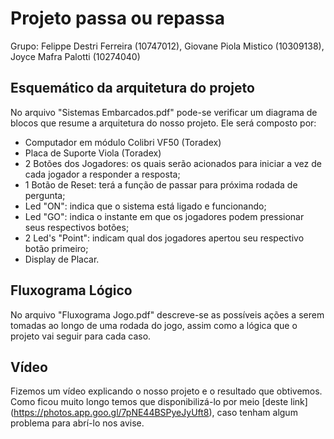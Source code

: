 # Projeto passa ou repassa
Grupo: Felippe Destri Ferreira (10747012),
       Giovane Piola Mistico (10309138), 
       Joyce Mafra Palotti (10274040)

## Esquemático da arquitetura do projeto

No arquivo "Sistemas Embarcados.pdf" pode-se verificar um diagrama de blocos que resume a arquitetura do nosso projeto. Ele será composto por:
- Computador em módulo Colibri VF50 (Toradex)
- Placa de Suporte Viola (Toradex)
- 2 Botões dos Jogadores: os quais serão acionados para iniciar a vez de cada jogador a responder a resposta;
- 1 Botão de Reset: terá a função de passar para próxima rodada de pergunta;
- Led "ON": indica que o sistema está ligado e funcionando;
- Led "GO": indica o instante em que os jogadores podem pressionar seus respectivos botões;
- 2 Led's "Point": indicam qual dos jogadores apertou seu respectivo botão primeiro;
- Display de Placar. 

## Fluxograma Lógico

No arquivo "Fluxograma Jogo.pdf" descreve-se as possíveis ações a serem tomadas ao longo de uma rodada do jogo, assim como a lógica que o projeto vai seguir para cada caso.

## Vídeo 

Fizemos um vídeo explicando o nosso projeto e o resultado que obtivemos. Como ficou muito longo temos que disponibilizá-lo por meio [deste link] (https://photos.app.goo.gl/7pNE44BSPyeJyUft8), caso tenham algum problema para abrí-lo nos avise.
